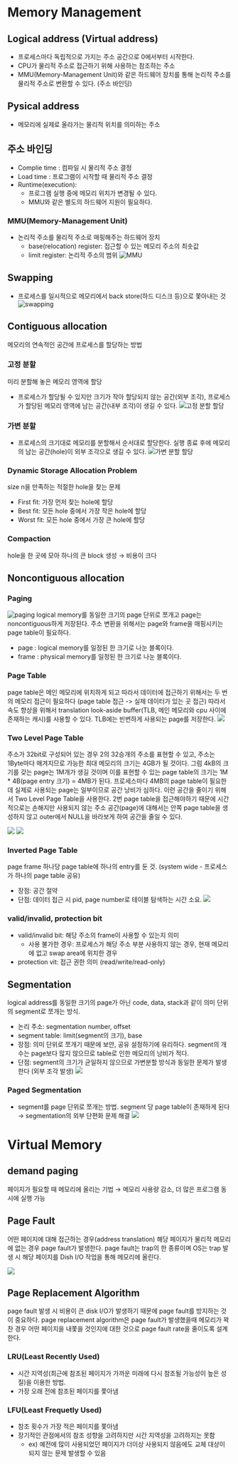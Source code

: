 # Memory Management

## Logical address (Virtual address)
- 프로세스마다 독립적으로 가지는 주소 공간으로 0에서부터 시작한다.
- CPU가 물리적 주소로 접근하기 위해 사용하는 참조하는 주소
- MMU(Memory-Management Unit)와 같은 하드웨어 장치를 통해 논리적 주소를 물리적 주소로 변환할 수 있다. (주소 바인딩)

## Pysical address
- 메모리에 실제로 올라가는 물리적 위치를 의미하는 주소

## 주소 바인딩
- Complie time : 컴파일 시 물리적 주소 결정 
- Load time : 프로그램이 시작할 때 물리적 주소 결정
- Runtime(execution): 
  - 프로그램 실행 중에 메모리 위치가 변경될 수 있다.
  - MMU와 같은 별도의 하드웨어 지원이 필요하다.
 
### MMU(Memory-Management Unit)
- 논리적 주소를 물리적 주소로 매핑해주는 하드웨어 장치
  - base(relocation) register: 접근할 수 있는 메모리 주소의 최솟값
  - limit register: 논리적 주소의 범위
![MMU](https://s3-ap-northeast-2.amazonaws.com/opentutorials-user-file/module/2974/6522.PNG)

## Swapping
- 프로세스를 일시적으로 메모리에서 back store(하드 디스크 등)으로 쫓아내는 것
![swapping](https://img1.daumcdn.net/thumb/R720x0.q80/?scode=mtistory2&fname=http%3A%2F%2Fcfile29.uf.tistory.com%2Fimage%2F99D56D385C74261A04E7B6)

## Contiguous allocation
메모리의 연속적인 공간에 프로세스를 할당하는 방법

### 고정 분할
미리 분할해 놓은 메모리 영역에 할당
- 프로세스가 할당될 수 있지만 크기가 작아 할당되지 않는 공간(외부 조각), 프로세스가 할당된 메모리 영역에 남는 공간(내부 조각)이 생길 수 있다.
![고정 분할 할당](https://blog.kakaocdn.net/dn/cYaWAO/btqvi5E2VKS/zcShnDe3YlKz3S2OFz1hXK/img.png)

### 가변 분할
- 프로세스의 크기대로 메모리를 분할해서 순서대로 할당한다. 실행 종료 후에 메모리의 남는 공간(hole)이 외부 조각으로 생길 수 있다.
![가변 분할 할당](https://img1.daumcdn.net/thumb/R1280x0/?scode=mtistory2&fname=https%3A%2F%2Fblog.kakaocdn.net%2Fdn%2FBh8v2%2FbtqviGMiHGG%2FKvqOWT37ob899ZgfHIx7p1%2Fimg.png)

### Dynamic Storage Allocation Problem
size n을 만족하는 적절한 hole을 찾는 문제
 - First fit: 가장 먼저 찾는 hole에 할당
 - Best fit: 모든 hole 중에서 가장 작은 hole에 할당 
 - Worst fit: 모든 hole 중에서 가장 큰 hole에 할당 
 
### Compaction
hole을 한 곳에 모아 하나의 큰 block 생성 → 비용이 크다

## Noncontiguous allocation

### Paging

![paging](https://miro.medium.com/max/1200/1*-SDSBsaYzc7TaGhZhAf26A.jpeg)
logical memory를 동일한 크기의 page 단위로 쪼개고 page는 noncontiguous하게 저장된다.
주소 변환을 위해서는 page와 frame을 매핑시키는 page table이 필요하다.
- page : logical memory를 일정된 한 크기로 나눈 블록이다.
- frame : physical memory를 일정된 한 크기로 나눈 블록이다.

### Page Table

page table은 메인 메모리에 위치하게 되고 따라서 데이터에 접근하기 위해서는 두 번의 메모리 접근이 필요하다 (page table 접근 -> 실제 데이터가 있는 곳 접근)
따라서 속도 향상을 위해서 translation look-aside buffer(TLB, 메인 메모리와 cpu 사이에 존재하는 캐시)를 사용할 수 있다.
TLB에는 빈번하게 사용되는 page를 저장한다. 
![](https://media.geeksforgeeks.org/wp-content/uploads/paging-2.jpg)

### Two Level Page Table

주소가 32bit로 구성되어 있는 경우 2의 32승개의 주소를 표현할 수 있고, 주소는 1Byte마다 매겨지므로 가능한 최대 메모리의 크기는 4GB가 될 것이다. 그럼 4kB의 크기를 갖는 page는 1M개가 생길 것이며 이를 표현할 수 있는 page table의 크기는 1M * 4B(page entry 크기) = 4MB가 된다. 프로세스마다 4MB의 page table이 필요한데 실제로 사용되는 page는 일부이므로 공간 낭비가 심하다. 이런 공간을 줄이기 위해서 Two Level Page Table을 사용한다. 2번 page table을 접근해야하기 때문에 시간적으로는 손해지만 사용되지 않는 주소 공간(page)에 대해서는 안쪽 page table을 생성하지 않고 outer에서 NULL을 바라보게 하여 공간을 줄일 수 있다.

![](https://img1.daumcdn.net/thumb/R800x0/?scode=mtistory2&fname=https%3A%2F%2Ft1.daumcdn.net%2Fcfile%2Ftistory%2F99CD0B3359C4A82D36)
![](https://lh3.googleusercontent.com/proxy/oBm2UFRPsWywYf28IdkEvslqDIaO58jYPEGpKYS5kTFeqn2_YcXilp6vpa3cG84wr1tF2t5Wp3IMktwik7p0SRwRB9x6ac0rqM5YlfE9-mBlL8J64JjIWDNsyA02ozs0fpjR9Rckw81aRnniBMTrLg_v0UmfuOBKvTrE)

### Inverted Page Table

page frame 하나당 page table에 하나의 entry를 둔 것. (system wide - 프로세스가 하나의 page table 공유)
- 장점: 공간 절약
- 단점: 데이터 접근 시 pid, page number로 테이블 탐색하는 시간 소요.
![](https://img1.daumcdn.net/thumb/R720x0.q80/?scode=mtistory2&fname=http%3A%2F%2Fcfile28.uf.tistory.com%2Fimage%2F9933253359C4A8301D6602)


### valid/invalid, protection bit
- valid/invalid bit: 해당 주소의 frame이 사용할 수 있는지 의미
   - 사용 불가한 경우: 프로세스가 해당 주소 부분 사용하지 않는 경우, 현재 메모리에 없고 swap area에 위치한 경우
- protection vit: 접근 권한 의미 (read/write/read-only)

## Segmentation

logical address를 동일한 크기의 page가 아닌 code, data, stack과 같이 의미 단위의 segment로 쪼개는 방식.
- 논리 주소: segmentation number, offset
- segment table: limit(segment의 크기), base
- 장점: 의미 단위로 쪼개기 때문에 보안, 공유 설정하기에 유리하다. segment의 개수는 page보다 많지 않으므로 table로 인한 메모리의 낭비가 적다.
- 단점: segment의 크기가 균일하지 않으므로 가변분할 방식과 동일한 문제가 발생한다 (외부 조각 발생)
![](https://www.enterprisestorageforum.com/wp-content/uploads/2021/02/paging-and-segmentation_6019c4f2d369c.png)


### Paged Segmentation
- segment를 page 단위로 쪼개는 방법. segment 당 page table이 존재하게 된다 → segmentation의 외부 단편화 문제 해결
![](https://www.gatevidyalay.com/wp-content/uploads/2018/11/Segmented-Paging-Translating-Logical-Address-into-Physical-Address-Diagram.png)

# Virtual Memory


## demand paging
페이지가 필요할 때 메모리에 올리는 기법 → 메모리 사용량 감소, 더 많은 프로그램 동시에 실행 가능

## Page Fault
어떤 페이지에 대해 접근하는 경우(address translation) 해당 페이지가 물리적 메모리에 없는 경우 page fault가 발생한다.
page fault는 trap의 한 종류이며 OS는 trap 발생 시 해당 페이지를 Dish I/O 작업을 통해 메모리에 올린다. 

![](https://media.geeksforgeeks.org/wp-content/uploads/121-1.png)

## Page Replacement Algorithm
page fault 발생 시 비용이 큰 disk I/O가 발생하기 때문에 page fault를 방지하는 것이 중요하다.
page replacement algorithm은 page fault가 발생했을때 메모리가 꽉 찬 경우 어떤 페이지을 내쫓을 것인지에 대한 것으로 page fault rate을 줄이도록 설계한다.

### LRU(Least Recently Used)
- 시간 지역성(최근에 참조된 페이지가 가까운 미래에 다시 참조될 가능성이 높은 성질)을 이용한 방법. 
- 가장 오래 전에 참조된 페이지를 쫓아냄

### LFU(Least Frequetly Used)
- 참조 횟수가 가장 적은 페이지를 쫓아냄
- 장기적인 관점에서의 참조 성향을 고려하지만 시간 지역성을 고려하지는 못함
  - ex) 예전에 많이 사용되었던 페이지가 더이상 사용되지 않음에도 교체 대상이 되지 않는 문제 발생할 수 있음
